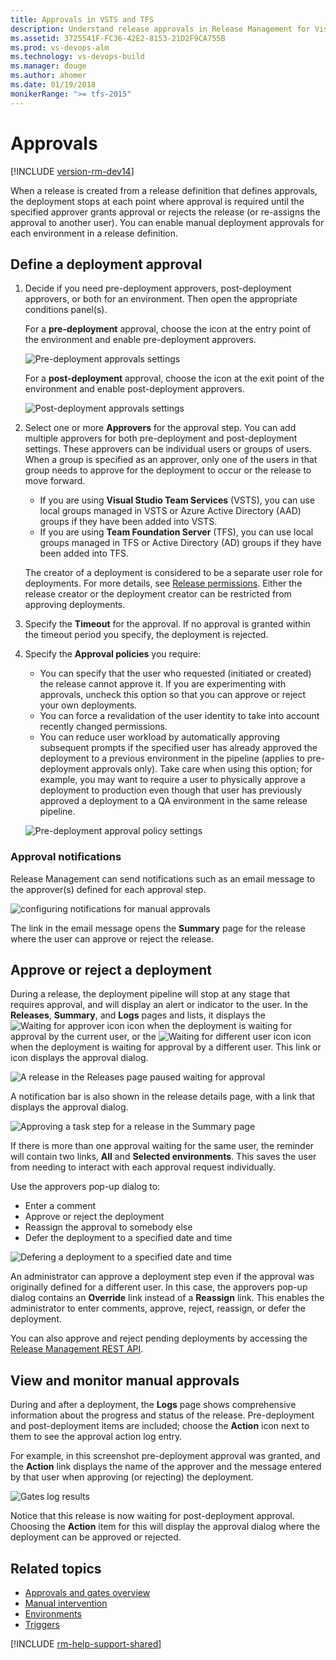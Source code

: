 ```yaml
---
title: Approvals in VSTS and TFS
description: Understand release approvals in Release Management for Visual Studio Team Services (VSTS) and Team Foundation Server (TFS)
ms.assetid: 3725541F-FC36-42E2-8153-21D2F9CA755B
ms.prod: vs-devops-alm
ms.technology: vs-devops-build
ms.manager: douge
ms.author: ahomer
ms.date: 01/19/2018
monikerRange: ">= tfs-2015"
---
```



# Approvals

[!INCLUDE [version-rm-dev14](../../../../_shared/version-rm-dev14.md)]

When a release is created from a release definition that defines
approvals, the deployment stops at each point where approval is required
until the specified approver grants approval or rejects the release (or
re-assigns the approval to another user).
You can enable manual deployment approvals for each environment in a release definition.

## Define a deployment approval

1. Decide if you need pre-deployment approvers, post-deployment approvers, or both
   for an environment. Then open the appropriate conditions panel(s). 

   For a **pre-deployment** approval, choose the icon at the entry point of the environment
   and enable pre-deployment approvers.

   ![Pre-deployment approvals settings](_img/environments-01.png)

   For a **post-deployment** approval, choose the icon at the exit point of the environment
   and enable post-deployment approvers.

   ![Post-deployment approvals settings](_img/environments-01a.png)

1. Select one or more **Approvers** for the approval step. You can add multiple approvers for both pre-deployment
   and post-deployment settings. These approvers can be individual users or groups of users. 
   When a group is specified as an approver, only one of the users in that group needs to approve
   for the deployment to occur or the release to move forward.

   * If you are using **Visual Studio Team Services** (VSTS), you
     can use local groups managed in VSTS or
     Azure Active Directory (AAD) groups if they have been
     added into VSTS.
   * If you are using **Team Foundation Server** (TFS),
     you can use local groups managed in TFS or Active
     Directory (AD) groups if they have been added into TFS.

   The creator of a deployment is considered to be a separate user
   role for deployments. For more details,
   see [Release permissions](../../../policies/permissions.md#release-permissions).
   Either the release creator or the deployment creator can be restricted from approving deployments. 

1. Specify the **Timeout** for the approval. If no approval is granted within the timeout period you
   specify, the deployment is rejected.

1. Specify the **Approval policies** you require:

   * You can specify that the user who requested (initiated or created) the release cannot approve it.
     If you are experimenting with approvals, uncheck this option so that you can approve or reject your own deployments. 
   * You can force a revalidation of the user identity to take into account recently changed permissions. 
   * You can reduce user workload by automatically approving subsequent prompts if the specified
     user has already approved the deployment to a previous environment in the pipeline
     (applies to pre-deployment approvals only). Take care when using this option; for example, you may
     want to require a user to physically approve a deployment to production even though that user has
     previously approved a deployment to a QA environment in the same release pipeline.  

   ![Pre-deployment approval policy settings](_img/environments-02.png)

### Approval notifications

Release Management can send notifications such as an email message to the approver(s) defined for
each approval step. 

![configuring notifications for manual approvals](_img/notifications.png)
  
The link in the email message opens the **Summary** page for the release
where the user can approve or reject the release.

<a name="approve-release"></a>

## Approve or reject a deployment

During a release, the deployment pipeline will stop at any stage that requires approval, and
will display an alert or indicator to the user. In the **Releases**, **Summary**, and **Logs** pages
and lists, it displays the ![Waiting for approver icon](_img/approve-icon.png)
icon when the deployment is waiting for approval by the current user, or the
![Waiting for different user icon](_img/approve-other-icon.png) icon
when the deployment is waiting for approval by a different user.
This link or icon displays the approval dialog.
 
![A release in the Releases page paused waiting for approval](_img/approve-01.png)

A notification bar is also shown in the release details page, with a link that displays the approval dialog.      

![Approving a task step for a release in the Summary page](_img/approve-01c.png)

If there is more than one approval waiting for the same user, the reminder will
contain two links, **All** and **Selected environments**. This saves the user
from needing to interact with each approval request individually.

Use the approvers pop-up dialog to:

* Enter a comment
* Approve or reject the deployment
* Reassign the approval to somebody else
* Defer the deployment to a specified date and time

![Defering a deployment to a specified date and time](_img/approve-03.png)

An administrator can approve a deployment step even
if the approval was originally defined for a different user.
In this case, the approvers pop-up dialog contains an
**Override** link instead of a **Reassign** link.
This enables the administrator to enter comments, approve,
reject, reassign, or defer the deployment.

You can also approve and reject pending deployments by accessing the
[Release Management REST API](../../../../../integrate/index.md).

## View and monitor manual approvals

During and after a deployment, the **Logs** page shows comprehensive information
about the progress and status of the release. Pre-deployment and post-deployment
items are included; choose the **Action** icon next to them to see the approval
action log entry.

For example, in this screenshot pre-deployment approval was granted, and the
**Action** link displays the name of the approver and the message entered by that user
when approving (or rejecting) the deployment.  

![Gates log results ](_img/approve-05.png)

Notice that this release is now waiting for post-deployment approval.
Choosing the **Action** item for this will display the approval dialog where 
the deployment can be approved or rejected.

## Related topics

* [Approvals and gates overview](index.md)
* [Manual intervention](../../../../tasks/utility/manual-intervention.md)
* [Environments](../environments.md)
* [Triggers](../triggers.md)

[!INCLUDE [rm-help-support-shared](../../../../_shared/rm-help-support-shared.md)]
